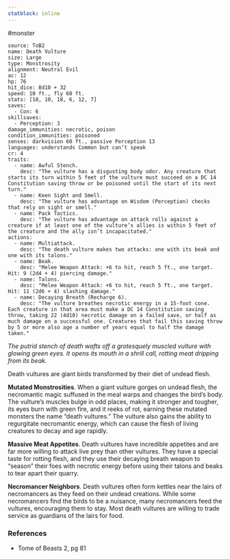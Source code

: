 ```yaml
---
statblock: inline
---
```

 #monster 

```statblock
source: ToB2
name: Death Vulture
size: Large
type: Monstrosity
alignment: Neutral Evil
ac: 12
hp: 76
hit_dice: 8d10 + 32
speed: 10 ft., fly 60 ft.
stats: [18, 10, 18, 6, 12, 7]
saves:
  - Con: 6
skillsaves:
  - Perception: 3
damage_immunities: necrotic, poison
condition_immunities: poisoned
senses: darkvision 60 ft., passive Perception 13
languages: understands Common but can’t speak
cr: 4
traits:
  - name: Awful Stench.
    desc: "The vulture has a disgusting body odor. Any creature that starts its turn within 5 feet of the vulture must succeed on a DC 14 Constitution saving throw or be poisoned until the start of its next turn."
  - name: Keen Sight and Smell.
    desc: "The vulture has advantage on Wisdom (Perception) checks that rely on sight or smell."
  - name: Pack Tactics.
    desc: "The vulture has advantage on attack rolls against a creature if at least one of the vulture’s allies is within 5 feet of the creature and the ally isn’t incapacitated."
actions:
  - name: Multiattack.
    desc: "The death vulture makes two attacks: one with its beak and one with its talons."
  - name: Beak.
    desc: "Melee Weapon Attack: +6 to hit, reach 5 ft., one target. Hit: 9 (2d4 + 4) piercing damage."
  - name: Talons.
    desc: "Melee Weapon Attack: +6 to hit, reach 5 ft., one target. Hit: 11 (2d6 + 4) slashing damage."
  - name: Decaying Breath (Recharge 6).
    desc: "The vulture breathes necrotic energy in a 15-foot cone. Each creature in that area must make a DC 14 Constitution saving throw, taking 22 (4d10) necrotic damage on a failed save, or half as much damage on a successful one. Creatures that fail this saving throw by 5 or more also age a number of years equal to half the damage taken."
```

_The putrid stench of death wafts off a grotesquely muscled vulture with glowing green eyes. It opens its mouth in a shrill call, rotting meat dripping from its beak._

Death vultures are giant birds transformed by their diet of undead flesh.

**Mutated Monstrosities**. When a giant vulture gorges on undead flesh, the necromantic magic suffused in the meal warps and changes the bird’s body. The vulture’s muscles bulge in odd places, making it stronger and tougher, its eyes burn with green fire, and it reeks of rot, earning these mutated monsters the name “death vultures.” The vulture also gains the ability to regurgitate necromantic energy, which can cause the flesh of living creatures to decay and age rapidly.

**Massive Meat Appetites**. Death vultures have incredible appetites and are far more willing to attack live prey than other vultures. They have a special taste for rotting flesh, and they use their decaying breath weapon to “season” their foes with necrotic energy before using their talons and beaks to tear apart their quarry.

**Necromancer Neighbors**. Death vultures often form kettles near the lairs of necromancers as they feed on their undead creations. While some necromancers find the birds to be a nuisance, many necromancers feed the vultures, encouraging them to stay. Most death vultures are willing to trade service as guardians of the lairs for food.

### References

* Tome of Beasts 2, pg 81
